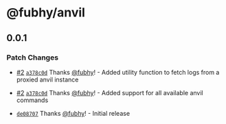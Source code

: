 # @fubhy/anvil

## 0.0.1

### Patch Changes

- [#2](https://github.com/wagmi-dev/anvil-jit/pull/2) [`a378c0d`](https://github.com/wagmi-dev/anvil-jit/commit/a378c0d95e5bbf61b437bf5796ed951edcca4982) Thanks [@fubhy](https://github.com/fubhy)! - Added utility function to fetch logs from a proxied anvil instance

- [#2](https://github.com/wagmi-dev/anvil-jit/pull/2) [`a378c0d`](https://github.com/wagmi-dev/anvil-jit/commit/a378c0d95e5bbf61b437bf5796ed951edcca4982) Thanks [@fubhy](https://github.com/fubhy)! - Added support for all available anvil commands

- [`de08707`](https://github.com/wagmi-dev/anvil-jit/commit/de08707ca42d32131450d7d58dd8c200843161c0) Thanks [@fubhy](https://github.com/fubhy)! - Initial release
